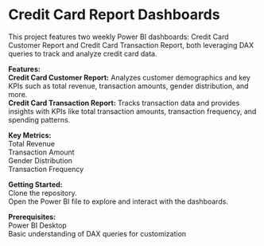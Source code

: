 # Credit Card Report Dashboards
This project features two weekly Power BI dashboards: Credit Card Customer Report and Credit Card Transaction Report, both leveraging DAX queries to track and analyze credit card data.

**Features:**                                                                                                                                                         
**Credit Card Customer Report:** Analyzes customer demographics and key KPIs such as total revenue, transaction amounts, gender distribution, and more.                    
**Credit Card Transaction Report:** Tracks transaction data and provides insights with KPIs like total transaction amounts, transaction frequency, and spending patterns.   

**Key Metrics:**                                                                                                                                           
Total Revenue                                                                                                                                                         
Transaction Amount                                                                                                                                                    
Gender Distribution                                                                                                                                                  
Transaction Frequency                                                                                                                                                 

**Getting Started:**                                                                                                                                                  
Clone the repository.                                                                                                                                               
Open the Power BI file to explore and interact with the dashboards.                                                                                                

**Prerequisites:**                                                                                                                                                
Power BI Desktop                                                                                                                                                 
Basic understanding of DAX queries for customization
